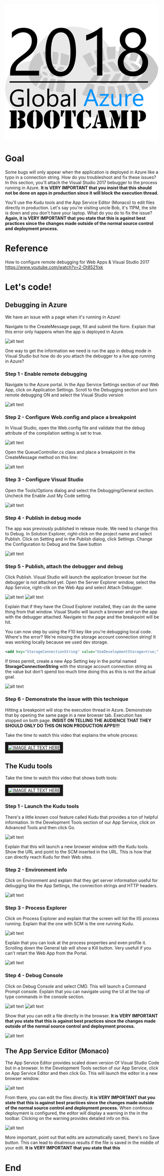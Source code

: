 ![gablogo][gablogo]
# Goal
Some bugs will only appear when the application is deployed in Azure like a typo in a connection string.  How do you troubleshoot and fix these issues?  In this section, you'll attach the Visual Studio 2017 bebugger to the process running in Azure.  **It is VERY IMPORTANT that you insist that this should not be done on apps in production since it will block the execution thread.**

You'll use the Kudu tools and the App Service Editor (Monaco) to edit files directly in production.  Let's say you're visiting uncle Bob, it's 11PM, the site is down and you don't have your laptop.  What do you do to fix the issue?  **Again, it is VERY IMPORTANT that you state that this is against best practices since the changes made outside of the normal source control and deployment process.**

# Reference
How to configure remote debugging for Web Apps & Visual Studio 2017
https://www.youtube.com/watch?v=2-Dt8521Ixk

# Let's code!
## Debugging in Azure
We have an issue with a page when it's running in Azure!

Navigate to the CreateMessage page, fill and submit the form. Explain that this error only happens when the app is deployed in Azure.

![alt text][Debug00]

One way to get the information we need is run the app in debug mode in Visual Studio but how do do you attach the debugger to a live app running in Azure?

### Step 1 - Enable remote debugging
Navigate to the Azure portal.  In the App Service Settings section of our Web App, click on Application Settings.  Scroll to the Debugging section and turn remote debugging ON and select the Visual Studio version

![alt text][Debug0]

### Step 2 - Configure Web.config and place a breakpoint
In Visual Studio, open the Web.config file and validate that the debug attribute of the compilation setting is set to true.

![alt text][Debug1]

Open the QueueController.cs class and place a breakpoint in the CreateMessage method on this line:

![alt text][Debug10]

### Step 3 - Configure Visual Studio
Open the Tools/Options dialog and select the Debugging/General section.  Uncheck the Enable Just My Code setting.

![alt text][Debug2]

### Step 4 - Publish in debug mode
The app was previously published in release mode.  We need to change this to Debug.  In Solution Explorer, right-click on the project name and select Publish.  Click on Setting and in the Publish dialog, click Settings.  Change the Configuration to Debug and the Save button

![alt text][Debug3]

### Step 5 - Publish, attach the debugger and debug
Click Publish.  Visual Studio will launch the application browser but the debugger is not attached yet.  Open the Server Explorer window, select the App Service, right-clik on the Web App and select Attach Debugger.

![alt text][Debug4]
![alt text][Debug5]

Explain that if they have the Cloud Explorer installed, they can do the same thing from that window.  Visual Studio will launch a browser and run the app with the debugger attached.  Navigate to the page and the breakpoint will be hit.

You can now step by using the F10 key like you're debugging local code.  Where's the error?  We're missing the storage account connection string! It was working locally because we used dev storage.

```xml
<add key="StorageConnectionString" value="UseDevelopmentStorage=true;" />
```
If times permit, create a new App Setting key in the portal named **StorageConnectionString** with the storage account connection string as the value but don't spend too much time doing this as this is not the actual goal.

![alt text][Debug11]

### Step 6 - Demonstrate the issue with this technique
Hitting a breakpoint will stop the execution thread in Azure.  Demonstrate that by opening the same page in a new browser tab.  Execution has stopped on both page.  **INSIST ON TELLING THE AUDIENCE THAT THEY SHOULD ONLY DO THIS ON NON PRODUCTION APPS!!!**


Take the time to watch this video that explains the whole process:

<a href="http://www.youtube.com/watch?feature=player_embedded&v=2-Dt8521Ixk" target="_blank"><img src="http://img.youtube.com/vi/2-Dt8521Ixk/0.jpg" 
alt="IMAGE ALT TEXT HERE" width="240" height="180" border="10" /></a>


## The Kudu tools
Take the time to watch this video that shows both tools:

<a href="http://www.youtube.com/watch?feature=player_embedded&v=BbtPyvEdg3s&" target="_blank"><img src="http://img.youtube.com/vi/BbtPyvEdg3s&/0.jpg" 
alt="IMAGE ALT TEXT HERE" width="240" height="180" border="10" /></a>


### Step 1 - Launch the Kudu tools
There's a little known cool feature called Kudu that provides a ton of helpful information.  In the Development Tools section of our App Service, click on Advanced Tools and then click Go.

![alt text][Kudu1]

Explain that this will launch a new browser window with the Kudu tools.  Show the URL and point to the SCM inserted in the URL.  This is how that can directly reach Kudu for their Web sites.

### Step 2 - Environment info
Click on Environment and explain that they get server information useful for debugging like the App Settings, the connection strings and HTTP headers.

![alt text][Kudu0]

### Step 3 - Process Explorer
Click on Process Explorer and explain that the screen will list the IIS process running.  Explain that the one with SCM is the one running Kudu.

![alt text][Kudu2]

Explain that you can look at the process properties and even profile it.  Scrolling down the General tab will show a Kill button.  Very usefull if you can't retart the Web App from the Portal.

![alt text][Kudu3]

### Step 4 - Debug Console
Click on Debug Console and select CMD.  This will launch a Command Prompt console.  Explain that you can navigate using the UI at the top of type commands in the console section.

![alt text][Kudu4]
![alt text][Kudu5]

Show that you can edit a file directly in the browser.  **It is VERY IMPORTANT that you state that this is against best practices since the changes made outside of the normal source control and deployment process.**

![alt text][Kudu6]

## The App Service Editor (Monaco)
The App Service Editor provides scaled down version Of Visual Studio Code but in a browser.  In the Development Tools section of our App Service, click on App Service Editor and then click Go.  This will launch the editor in a new browser window.

![alt text][Monaco1]

From there, you can edit the files directly.  **It is VERY IMPORTANT that you state that this is against best practices since the changes made outside of the normal source control and deployment process.**  When continous deployment is configured, the editor will display a warning in the in the toolbar.  Clicking on the warning provides detailed info on this. 

![alt text][Monaco2]

More important, point out that edits are automatically saved, there's no Save button.  This can lead to disatreous results if the file is saved in the middle of your edit.   **It is VERY IMPORTANT that you state that this**

# End


[gablogo]: ../media/logo-2018-500x444.png "Global Azure Bootcamp logo"

[Debug00]: https://raw.githubusercontent.com/MSDEVMTL/2018-04-21-GlobalAzureBootcamp2018/master/Step6/media/debug00.png "Debug"
[Debug0]: https://raw.githubusercontent.com/MSDEVMTL/2018-04-21-GlobalAzureBootcamp2018/master/Step6/media/debug0.png "Debug"
[Debug1]: https://raw.githubusercontent.com/MSDEVMTL/2018-04-21-GlobalAzureBootcamp2018/master/Step6/media/debug1.png "Debug"
[Debug10]: https://raw.githubusercontent.com/MSDEVMTL/2018-04-21-GlobalAzureBootcamp2018/master/Step6/media/debug10.png "Debug"
[Debug11]: https://raw.githubusercontent.com/MSDEVMTL/2018-04-21-GlobalAzureBootcamp2018/master/Step6/media/debug11.png "Debug"
[Debug2]: https://raw.githubusercontent.com/MSDEVMTL/2018-04-21-GlobalAzureBootcamp2018/master/Step6/media/debug2.png "Debug"
[Debug3]: https://raw.githubusercontent.com/MSDEVMTL/2018-04-21-GlobalAzureBootcamp2018/master/Step6/media/debug3.png "Debug"
[Debug4]: https://raw.githubusercontent.com/MSDEVMTL/2018-04-21-GlobalAzureBootcamp2018/master/Step6/media/debug4.png "Debug"
[Debug5]: https://raw.githubusercontent.com/MSDEVMTL/2018-04-21-GlobalAzureBootcamp2018/master/Step6/media/debug5.png "Debug"

[Monaco1]: https://raw.githubusercontent.com/MSDEVMTL/2018-04-21-GlobalAzureBootcamp2018/master/Step6/media/Monaco1.png "Monaco"
[Monaco2]: https://raw.githubusercontent.com/MSDEVMTL/2018-04-21-GlobalAzureBootcamp2018/master/Step6/media/Monaco2.png "Monaco"

[Kudu0]: https://raw.githubusercontent.com/MSDEVMTL/2018-04-21-GlobalAzureBootcamp2018/master/Step6/media/Kudu0.png "Kudu"
[Kudu1]: https://raw.githubusercontent.com/MSDEVMTL/2018-04-21-GlobalAzureBootcamp2018/master/Step6/media/Kudu1.png "Kudu"
[Kudu2]: https://raw.githubusercontent.com/MSDEVMTL/2018-04-21-GlobalAzureBootcamp2018/master/Step6/media/Kudu2.png "Kudu"
[Kudu3]: https://raw.githubusercontent.com/MSDEVMTL/2018-04-21-GlobalAzureBootcamp2018/master/Step6/media/Kudu3.png "Kudu"
[Kudu4]: https://raw.githubusercontent.com/MSDEVMTL/2018-04-21-GlobalAzureBootcamp2018/master/Step6/media/Kudu4.png "Kudu"
[Kudu5]: https://raw.githubusercontent.com/MSDEVMTL/2018-04-21-GlobalAzureBootcamp2018/master/Step6/media/Kudu4-2.png "Kudu"
[Kudu6]: https://raw.githubusercontent.com/MSDEVMTL/2018-04-21-GlobalAzureBootcamp2018/master/Step6/media/Kudu5.png "Kudu"
